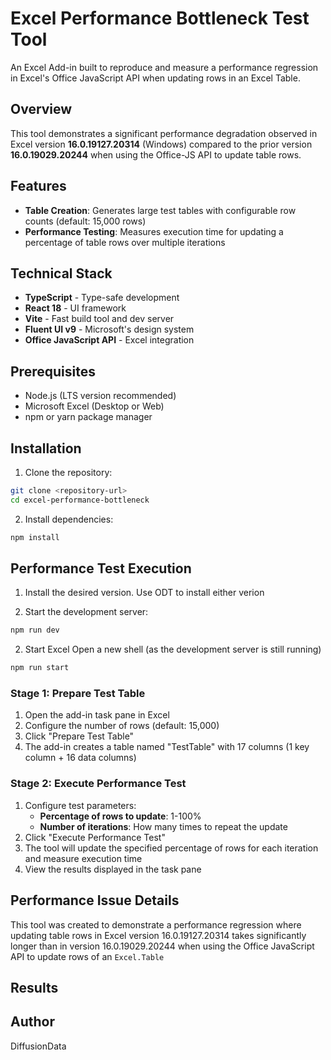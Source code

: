 # Excel Performance Bottleneck Test Tool

An Excel Add-in built to reproduce and measure a performance regression in Excel's Office JavaScript API when updating rows in an Excel Table.

## Overview

This tool demonstrates a significant performance degradation observed in Excel version **16.0.19127.20314** (Windows) compared to the prior version **16.0.19029.20244** when using the Office-JS API to update table rows.

## Features

- **Table Creation**: Generates large test tables with configurable row counts (default: 15,000 rows)
- **Performance Testing**: Measures execution time for updating a percentage of table rows over multiple iterations

## Technical Stack

- **TypeScript** - Type-safe development
- **React 18** - UI framework
- **Vite** - Fast build tool and dev server
- **Fluent UI v9** - Microsoft's design system
- **Office JavaScript API** - Excel integration

## Prerequisites

- Node.js (LTS version recommended)
- Microsoft Excel (Desktop or Web)
- npm or yarn package manager

## Installation

1. Clone the repository:
```bash
git clone <repository-url>
cd excel-performance-bottleneck
```

2. Install dependencies:
```bash
npm install
```

## Performance Test Execution

1. Install the desired version. Use ODT to install either verion 

1. Start the development server:
```bash
npm run dev
```
2. Start Excel
Open a new shell (as the development server is still running)
```bash
npm run start
```

### Stage 1: Prepare Test Table
1. Open the add-in task pane in Excel
2. Configure the number of rows (default: 15,000)
3. Click "Prepare Test Table"
4. The add-in creates a table named "TestTable" with 17 columns (1 key column + 16 data columns)

### Stage 2: Execute Performance Test
1. Configure test parameters:
   - **Percentage of rows to update**: 1-100%
   - **Number of iterations**: How many times to repeat the update
2. Click "Execute Performance Test"
3. The tool will update the specified percentage of rows for each iteration and measure execution time
4. View the results displayed in the task pane


## Performance Issue Details

This tool was created to demonstrate a performance regression where updating table rows in Excel version 16.0.19127.20314 takes significantly longer than in version 16.0.19029.20244 when using the Office JavaScript API to update rows of an `Excel.Table`

## Results



## Author

DiffusionData
